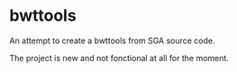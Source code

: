 bwttools
========

An attempt to create a bwttools from SGA source code.

The project is new and not fonctional at all for the moment.


